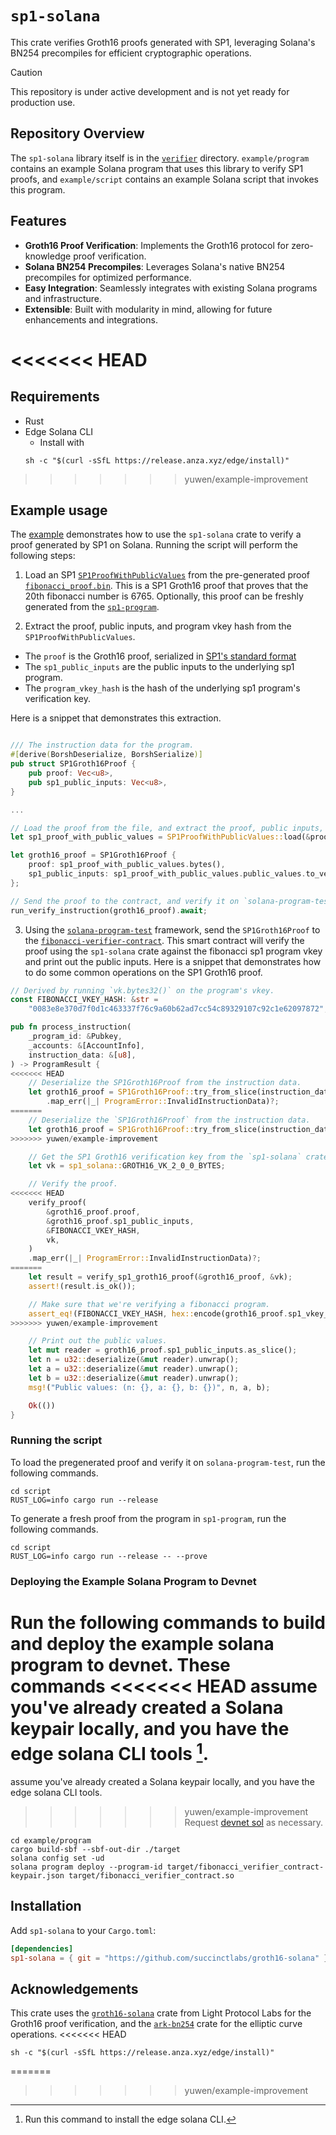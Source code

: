 # `sp1-solana`

This crate verifies Groth16 proofs generated with SP1, leveraging Solana's BN254 precompiles for efficient cryptographic operations.

> [!CAUTION]
>
> This repository is under active development and is not yet ready for production use.

## Repository Overview

The `sp1-solana` library itself is in the [`verifier`](verifier) directory. `example/program` contains an example Solana program that uses this library to verify SP1 proofs, and `example/script` contains an example Solana script that invokes this program.

## Features

- **Groth16 Proof Verification**: Implements the Groth16 protocol for zero-knowledge proof verification.
- **Solana BN254 Precompiles**: Leverages Solana's native BN254 precompiles for optimized performance.
- **Easy Integration**: Seamlessly integrates with existing Solana programs and infrastructure.
- **Extensible**: Built with modularity in mind, allowing for future enhancements and integrations.

<<<<<<< HEAD
=======
## Requirements

- Rust
- Edge Solana CLI
    - Install with 
    ```shell
    sh -c "$(curl -sSfL https://release.anza.xyz/edge/install)"
    ```

>>>>>>> yuwen/example-improvement
## Example usage

The [example](./example) demonstrates how to use the `sp1-solana` crate to verify a proof generated by SP1 on Solana. 
Running the script will perform the following steps:

1. Load an SP1 [`SP1ProofWithPublicValues`](https://docs.rs/sp1-sdk/2.0.0/sp1_sdk/proof/struct.SP1ProofWithPublicValues.html)
from the pre-generated proof [`fibonacci_proof.bin`](../proofs/fibonacci_proof.bin). This is a SP1 Groth16 proof that
proves that the 20th fibonacci number is 6765. Optionally, this proof can be freshly generated from
the [`sp1-program`](../sp1-program).

2. Extract the proof, public inputs, and program vkey hash from the `SP1ProofWithPublicValues`. 

* The `proof` is the Groth16 proof, serialized in [SP1's standard format](https://docs.rs/sp1-sdk/2.0.0/sp1_sdk/proof/struct.SP1ProofWithPublicValues.html#method.bytes)
* The `sp1_public_inputs` are the public inputs to the underlying sp1 program. 
* The `program_vkey_hash` is the hash of the underlying sp1 program's verification key. 

Here is a snippet that demonstrates this extraction. 

```rust

/// The instruction data for the program.
#[derive(BorshDeserialize, BorshSerialize)]
pub struct SP1Groth16Proof {
    pub proof: Vec<u8>,
    pub sp1_public_inputs: Vec<u8>,
}

...

// Load the proof from the file, and extract the proof, public inputs, and program vkey hash.
let sp1_proof_with_public_values = SP1ProofWithPublicValues::load(&proof_file).unwrap();

let groth16_proof = SP1Groth16Proof {
    proof: sp1_proof_with_public_values.bytes(),
    sp1_public_inputs: sp1_proof_with_public_values.public_values.to_vec(),
};

// Send the proof to the contract, and verify it on `solana-program-test`.
run_verify_instruction(groth16_proof).await;
```

3. Using the [`solana-program-test`](https://docs.rs/solana-program-test/latest/solana_program_test/) framework, send the `SP1Groth16Proof` to the 
[`fibonacci-verifier-contract`](./program). This smart contract will verify the proof using the `sp1-solana`
crate against the fibonacci sp1 program vkey and print out the public inputs. Here is a snippet that demonstrates
how to do some common operations on the SP1 Groth16 proof.

```rust
// Derived by running `vk.bytes32()` on the program's vkey.
const FIBONACCI_VKEY_HASH: &str =
    "0083e8e370d7f0d1c463337f76c9a60b62ad7cc54c89329107c92c1e62097872";

pub fn process_instruction(
    _program_id: &Pubkey,
    _accounts: &[AccountInfo],
    instruction_data: &[u8],
) -> ProgramResult {
<<<<<<< HEAD
    // Deserialize the SP1Groth16Proof from the instruction data.
    let groth16_proof = SP1Groth16Proof::try_from_slice(instruction_data)
        .map_err(|_| ProgramError::InvalidInstructionData)?;
=======
    // Deserialize the `SP1Groth16Proof` from the instruction data.
    let groth16_proof = SP1Groth16Proof::try_from_slice(instruction_data).unwrap();
>>>>>>> yuwen/example-improvement

    // Get the SP1 Groth16 verification key from the `sp1-solana` crate.
    let vk = sp1_solana::GROTH16_VK_2_0_0_BYTES;

    // Verify the proof.
<<<<<<< HEAD
    verify_proof(
        &groth16_proof.proof,
        &groth16_proof.sp1_public_inputs,
        &FIBONACCI_VKEY_HASH,
        vk,
    )
    .map_err(|_| ProgramError::InvalidInstructionData)?;
=======
    let result = verify_sp1_groth16_proof(&groth16_proof, &vk);
    assert!(result.is_ok());

    // Make sure that we're verifying a fibonacci program.
    assert_eq!(FIBONACCI_VKEY_HASH, hex::encode(groth16_proof.sp1_vkey_hash));
>>>>>>> yuwen/example-improvement

    // Print out the public values.
    let mut reader = groth16_proof.sp1_public_inputs.as_slice();
    let n = u32::deserialize(&mut reader).unwrap();
    let a = u32::deserialize(&mut reader).unwrap();
    let b = u32::deserialize(&mut reader).unwrap();
    msg!("Public values: (n: {}, a: {}, b: {})", n, a, b);

    Ok(())
}
```

### Running the script

To load the pregenerated proof and verify it on `solana-program-test`, run the following commands. 

```shell
cd script
RUST_LOG=info cargo run --release
```

To generate a fresh proof from the program in `sp1-program`, run the following commands. 

```shell
cd script
RUST_LOG=info cargo run --release -- --prove
```

### Deploying the Example Solana Program to Devnet

Run the following commands to build and deploy the example solana program to devnet. These commands
<<<<<<< HEAD
assume you've already created a Solana keypair locally, and you have the edge solana CLI tools [^1].
=======
assume you've already created a Solana keypair locally, and you have the edge solana CLI tools.
>>>>>>> yuwen/example-improvement
Request [devnet sol](https://faucet.solana.com/) as necessary. 

```shell
cd example/program
cargo build-sbf --sbf-out-dir ./target
solana config set -ud
solana program deploy --program-id target/fibonacci_verifier_contract-keypair.json target/fibonacci_verifier_contract.so
```

## Installation

Add `sp1-solana` to your `Cargo.toml`:

```toml
[dependencies]
sp1-solana = { git = "https://github.com/succinctlabs/groth16-solana" }
```

## Acknowledgements
This crate uses the [`groth16-solana`](https://github.com/Lightprotocol/groth16-solana/) crate from Light Protocol Labs for the Groth16 proof verification, and the [`ark-bn254`](https://github.com/arkworks-rs/algebra) crate for the elliptic curve operations.
<<<<<<< HEAD

[^1]: Run this command to install the edge solana CLI.
```shell
sh -c "$(curl -sSfL https://release.anza.xyz/edge/install)"
```
=======
>>>>>>> yuwen/example-improvement
